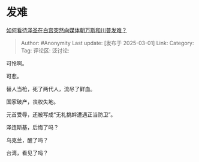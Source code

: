 # 发难
[如何看待泽圣在白宫突然向媒体朝万斯和川普发难？](https://www.zhihu.com/question/13701217188/answer/113233001800)

> Author: #Anonymity
> Last update: [发布于 2025-03-01]
> Link:
> Category:
> Tag:
> 评论区:
> 泛讨论:

可怜啊。

可悲。

替人当枪，死了两代人，流尽了鲜血。

国家破产，丧权失地。

元首受辱，还被写成“无礼挑衅遭遇正当防卫”。

泽连斯基，后悔了吗？

乌克兰，醒了吗？

台湾，看见了吗？
